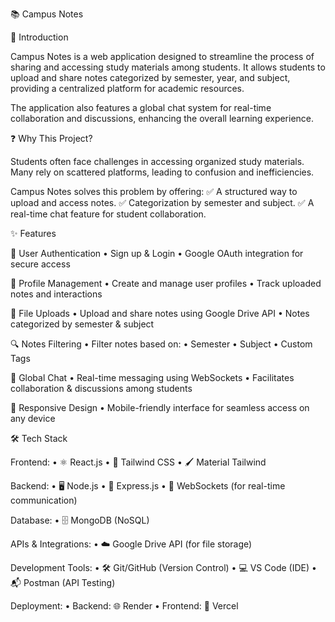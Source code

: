 📚 Campus Notes

📌 Introduction

Campus Notes is a web application designed to streamline the process of sharing and accessing study materials among students. It allows students to upload and share notes categorized by semester, year, and subject, providing a centralized platform for academic resources.

The application also features a global chat system for real-time collaboration and discussions, enhancing the overall learning experience.


❓ Why This Project?

Students often face challenges in accessing organized study materials. Many rely on scattered platforms, leading to confusion and inefficiencies.

Campus Notes solves this problem by offering:
✅ A structured way to upload and access notes.
✅ Categorization by semester and subject.
✅ A real-time chat feature for student collaboration.

✨ Features

🔐 User Authentication
	•	Sign up & Login
	•	Google OAuth integration for secure access

👤 Profile Management
	•	Create and manage user profiles
	•	Track uploaded notes and interactions

📂 File Uploads
	•	Upload and share notes using Google Drive API
	•	Notes categorized by semester & subject

🔍 Notes Filtering
	•	Filter notes based on:
	•	Semester
	•	Subject
	•	Custom Tags

💬 Global Chat
	•	Real-time messaging using WebSockets
	•	Facilitates collaboration & discussions among students

📱 Responsive Design
	•	Mobile-friendly interface for seamless access on any device


🛠️ Tech Stack

Frontend:
	•	⚛ React.js
	•	🎨 Tailwind CSS
	•	🖌 Material Tailwind

Backend:
	•	🖥 Node.js
	•	🚀 Express.js
	•	🔄 WebSockets (for real-time communication)

Database:
	•	🗄 MongoDB (NoSQL)

APIs & Integrations:
	•	☁️ Google Drive API (for file storage)

Development Tools:
	•	🛠 Git/GitHub (Version Control)
	•	💻 VS Code (IDE)
	•	📬 Postman (API Testing)

Deployment:
	•	Backend: 🌐 Render
	•	Frontend: 🚀 Vercel
